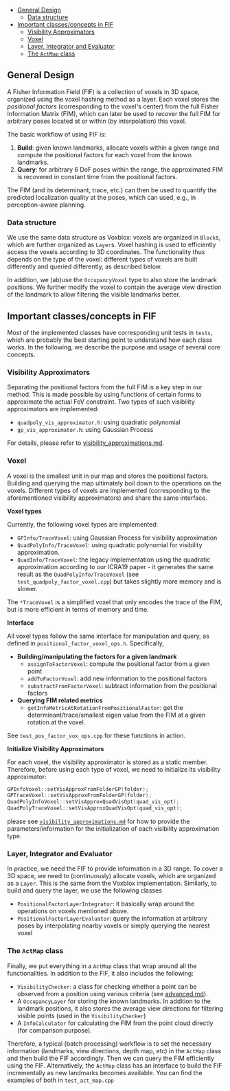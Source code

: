 - [General Design](#general-design)
  - [Data structure](#data-structure)
- [Important classes/concepts in FIF](#important-classesconcepts-in-fif)
  - [Visibility Approximators](#visibility-approximators)
  - [Voxel](#voxel)
  - [Layer, Integrator and Evaluator](#layer-integrator-and-evaluator)
  - [The `ActMap` class](#the-actmap-class)
## General Design
A Fisher Information Field (FIF) is a collection of voxels in 3D space, organized using the voxel hashing method as a layer.
Each voxel stores the *positional factors* (corresponding to the voxel's center) from the full Fisher Information Matrix (FIM), which can later be used to recover the full FIM for arbitrary poses located at or within (by interpolation) this voxel.

The basic workflow of using FIF is:
1. **Build**: given known landmarks, allocate voxels within a given range and compute the positional factors for each voxel from the known landmarks.
2. **Query**: for arbitrary 6 DoF poses within the range, the approximated FIM is recovered in constant time from the positional factors.

The FIM (and its determinant, trace, etc.) can then be used to quantify the predicted localization quality at the poses, which can used, e.g., in perception-aware planning.

### Data structure
We use the same data structure as Voxblox: voxels are organized in `Block`s, which are further organized as `Layer`s. Voxel hashing is used to efficiently access the voxels according to 3D coordinates.
The functionality thus depends on the type of the voxel: different types of voxels are built differently and queried differently, as described below.

In addition, we (ab)use the `OccupancyVoxel` type to also store the landmark positions. We further modify the voxel to contain the average view direction of the landmark to allow filtering the visible landmarks better.

## Important classes/concepts in FIF

Most of the implemented classes have corresponding unit tests in `tests`, which are probably the best starting point to understand how each class works.
In the following, we describe the purpose and usage of several core concepts.

### Visibility Approximators
Separating the positional factors from the full FIM is a key step in our method. This is made possible by using functions of certain forms to approximate the actual FoV constraint.
Two types of such visibility approximators are implemented:
* `quadpoly_vis_approximator.h`: using quadratic polynomial
* `gp_vis_approximator.h`: using Gaussian Process

For details, please refer to [visibility_approximations.md](./visibility_approximations.md).

### Voxel

A voxel is the smallest unit in our map and stores the positional factors. Building and querying the map ultimately boil down to the operations on the voxels. Different types of voxels are implemented (corresponding to the aforementioned visibility approximators) and share the same interface.

**Voxel types**

Currently, the following voxel types are implemented:
* `GPInfo/TraceVoxel`: using Gaussian Process for visibility approximation
* `QuadPolyInfo/TraceVoxel`: using quadratic polynomial for visibility approximation.
* `QuadInfo/TraceVoxel`: the legacy implementation using the quadratic approximation according to our ICRA19 paper - it generates the same result as the `QuadPolyInfo/TraceVoxel` (see `test_quadpoly_factor_voxel.cpp`) but takes slightly more memory and is slower.

The `*TraceVoxel` is a simplified voxel that only encodes the trace of the FIM, but is more efficient in terms of memory and time.

**Interface**

All voxel types follow the same interface for manipulation and query, as defined in `positional_factor_voxel_ops.h`. Specifically,
* **Building/manipulating the factors for a given landmark**
  * `assignToFactorVoxel`: compute the positional factor from a given point
  * `addToFactorVoxel`: add new information to the positional factors
  * `substractFromFactorVoxel`: subtract information from the positional factors 
* **Querying FIM related metrics**
  * `getInfoMetricAtRotationFromPositionalFactor`: get the determinant/trace/smallest eigen value from the FIM at a given rotation at the voxel.

See `test_pos_factor_vox_ops.cpp` for these functions in action.

**Initialize Visibility Approximators**

For each voxel, the visibility approximator is stored as a static member.
Therefore, before using each type of voxel, we need to initialize its visibility approximator:

```c++
GPInfoVoxel::setVisApproxFromFolderGP(folder);
GPTraceVoxel::setVisApproxFromFolderGP(folder);
QuadPolyInfoVoxel::setVisApproxQuadVisOpt(quad_vis_opt);
QuadPolyTraceVoxel::setVisApproxQuadVisOpt(quad_vis_opt);
```
please see [`visibility_approximations.md`](./visibility_approximations.md) for how to provide the parameters/information for the initialization of each visibility approximation type.

### Layer, Integrator and Evaluator
In practice, we need the FIF to provide information in a 3D range.
To cover a 3D space, we need to (continuously) allocate voxels, which are organized as a `Layer`. This is the same from the Voxblox implementation.
Similarly, to build and query the layer, we use the following classes
* `PositionalFactorLayerIntegrator`: it basically wrap around the operations on voxels mentioned above.
* `PositionalFactorLayerEvaluator`: query the information at arbitrary poses by interpolating nearby voxels or simply querying the nearest voxel

### The `ActMap` class
Finally, we put everything in a `ActMap` class that wrap around all the functionalities.
In addition to the FIF, it also includes the following:

* `VisibilityChecker`: a class for checking whether a point can be observed from a position using various criteria (see [advanced.md](./advanced.md)).
* A `OccupancyLayer` for storing the known landmarks. In addition to the landmark positions, it also stores the average view directions for filtering visible points (used in the `VisibilityChecker`)
* A `InfoCalculator` for calculating the FIM from the point cloud directly (for comparison purpose).

Therefore, a typical (batch processing) workflow is to set the necessary information (landmarks, view directions, depth map, etc) in the `ActMap` class and then build the FIF accordingly.
Then we can query the FIM efficiently using the FIF.
Alternatively, the `ActMap` class has an interface to build the FIF incrementally as new landmarks becomes available.
You can find the examples of both in `test_act_map.cpp`
